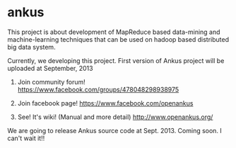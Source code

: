 ankus
=====

This project is about development of MapReduce based data-mining and machine-learning techniques that can be used on hadoop based distributed big data system.

Currently, we developing this project.
First version of Ankus project will be uploaded at September, 2013

1. Join community forum! 
https://www.facebook.com/groups/478048298938975

2. Join facebook page! 
https://www.facebook.com/openankus

3. See! It's wiki! (Manual and more detail)
http://www.openankus.org/

We are going to release Ankus source code at Sept. 2013. Coming soon. I can't wait it!!
